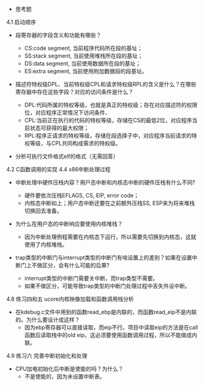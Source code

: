 *   思考题

4.1 启动顺序

*   段寄存器的字段含义和功能有哪些？
    * CS:code segment, 当前程序代码所在段的基址；
    * SS:stack segment, 当前使用堆栈所在段的基址；
    * DS:data segment, 当前使用数据所在段的基址；
    * ES:extra segment, 当前使用附加数据段的段基址。

*   描述符特权级DPL、当前特权级CPL和请求特权级RPL的含义是什么？在哪些寄存器中存在这些字段？对应的访问条件是什么？
    * DPL:代码所属的特权等级，也就是真正的特权级；存在对应描述符的权限位，对应程序正常情况下访问条件、
    * CPL:当前正在执行的代码的特权等级，存储在CS的最低2位，对应程序当前状态可获得的最大权限；
    * RPL:程序正请求的特权等级，存储在段选择子中，对应程序当前请求的特权等级，与CPL共同构成需求的特权级。
*   分析可执行文件格式elf的格式（无需回答）

4.2 C函数调用的实现
4.4 x86中断处理过程

*   中断处理中硬件压栈内容？用户态中断和内核态中断的硬件压栈有什么不同?
    * 硬件要依次压栈EFLAGS, CS, EIP, error code；
    * 内核态中断如上；用户态中断还要在之前额外压栈SS, ESP来为将来堆栈切换回去准备。

*   为什么在用户态的中断响应要使用内核堆栈？
    * 因为中断处理例程需要在内核态下运行，所以需要先切换到内核态，这就使用了内核堆栈。

*   trap类型的中断门与interrupt类型的中断门有啥设置上的差别？如果在设置中断门上不做区分，会有什么可能的后果?
    * interrupt类型的中断门需要关中断，而trap类型不需要。
    * 如果不做区分，可能导致trap类型的中断门处理过程中丢失外设中断。

4.8 练习四和五 ucore内核映像加载和函数调用栈分析

*   在kdebug.c文件中用到的函数read_ebp是内联的，而函数read_eip不是内联的。为什么要设计成这样？
    * 因为ebp寄存器可以直接读取，而eip不行。项目中读取eip的方法是在call函数后读取栈中的old eip，这必须要使用函数调用过程，所以不能做成内联。

4.9 练习六 完善中断初始化和处理

*   CPU加电初始化后中断是使能的吗？为什么？
    * 不是使能的，因为未设置中断表。